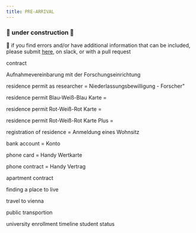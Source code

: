 ```yaml
---
title: PRE-ARRIVAL
---
```


### 🚧  under construction  🚧
📣 if you find errors and/or have additional information that can be included, please submit [here](https://forms.gle/hSCwTBg2Z7U1YjGc7), on slack, or with a pull request

contract

Aufnahmevereinbarung mit der Forschungseinrichtung

residence permit as researcher = Niederlassungsbewilligung - Forscher"

residence permit Blau-Weiß-Blau Karte =

residence permit Rot-Weiß-Rot Karte =

residence permit Rot-Weiß-Rot Karte Plus =

registration of residence = Anmeldung eines Wohnsitz

bank account = Konto

phone card = Handy Wertkarte

phone contract = Handy Vertrag

apartment contract

finding a place to live

travel to vienna

public transportion

university enrollment timeline
student status

